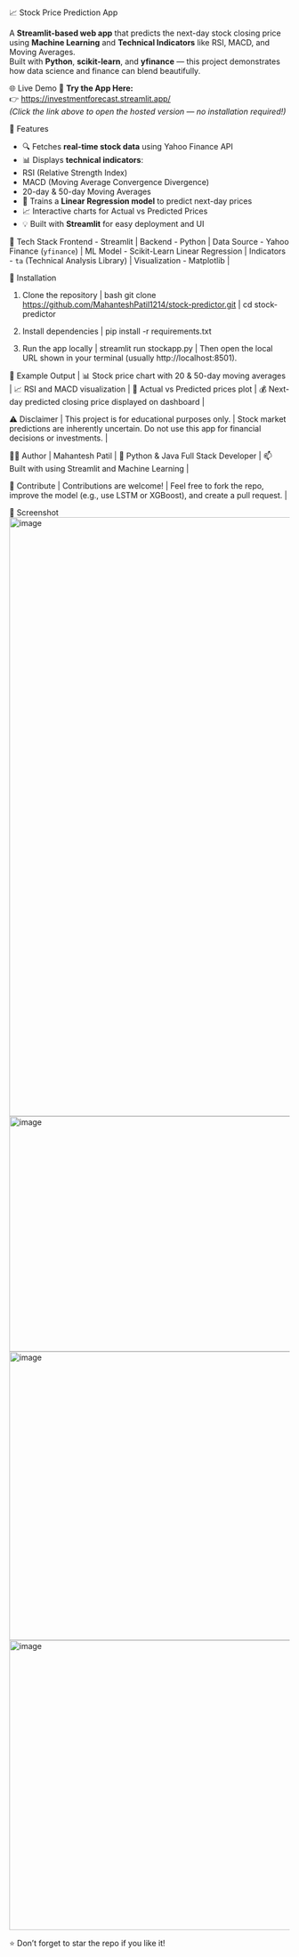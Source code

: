📈 Stock Price Prediction App

A **Streamlit-based web app** that predicts the next-day stock closing price using **Machine Learning** and **Technical Indicators** like RSI, MACD, and Moving Averages.  
Built with **Python**, **scikit-learn**, and **yfinance** — this project demonstrates how data science and finance can blend beautifully.

🌐 Live Demo
🚀 **Try the App Here:**  
👉 https://investmentforecast.streamlit.app/                                                                                                                                                             
*(Click the link above to open the hosted version — no installation required!)*


🚀 Features
- 🔍 Fetches **real-time stock data** using Yahoo Finance API  
- 📊 Displays **technical indicators**:
- RSI (Relative Strength Index)
- MACD (Moving Average Convergence Divergence)
- 20-day & 50-day Moving Averages
- 🤖 Trains a **Linear Regression model** to predict next-day prices
- 📈 Interactive charts for Actual vs Predicted Prices
- 💡 Built with **Streamlit** for easy deployment and UI

🧠 Tech Stack
Frontend - Streamlit |
Backend - Python |
Data Source - Yahoo Finance (`yfinance`) |
ML Model - Scikit-Learn Linear Regression |
Indicators - `ta` (Technical Analysis Library) |
Visualization - Matplotlib |

🧩 Installation
1. Clone the repository |
   bash 
   git clone https://github.com/MahanteshPatil1214/stock-predictor.git |
   cd stock-predictor

2. Install dependencies |
   pip install -r requirements.txt

3. Run the app locally |
   streamlit run stockapp.py |
Then open the local URL shown in your terminal (usually http://localhost:8501).

🧮 Example Output |
📊 Stock price chart with 20 & 50-day moving averages |
📈 RSI and MACD visualization |
🔮 Actual vs Predicted prices plot |
💰 Next-day predicted closing price displayed on dashboard |

⚠️ Disclaimer |
This project is for educational purposes only. |
Stock market predictions are inherently uncertain. Do not use this app for financial decisions or investments. |

🧑‍💻 Author |
Mahantesh Patil |
💼 Python & Java Full Stack Developer |
📫 Built with  using Streamlit and Machine Learning |

🌟 Contribute |
Contributions are welcome! |
Feel free to fork the repo, improve the model (e.g., use LSTM or XGBoost), and create a pull request. |

📸 Screenshot
<img width="1919" height="1077" alt="image" src="https://github.com/user-attachments/assets/39a82b86-b657-47f7-ac85-6ffcf5392a82" />
<img width="1848" height="423" alt="image" src="https://github.com/user-attachments/assets/75e94804-ed69-4471-a110-88571400d1d5" />
<img width="928" height="519" alt="image" src="https://github.com/user-attachments/assets/2199b756-5d4c-4378-b98e-c2830891452d" />
<img width="917" height="521" alt="image" src="https://github.com/user-attachments/assets/0e2b1d81-8f1c-4847-8c55-de4cfd9769f3" />

⭐ Don’t forget to star the repo if you like it!
